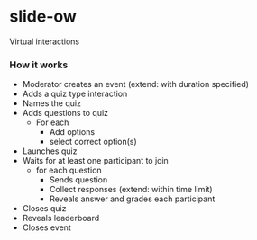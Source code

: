 # slide-ow

Virtual interactions

### How it works

- Moderator creates an event (extend: with duration specified)
- Adds a quiz type interaction
- Names the quiz
- Adds questions to quiz
  - For each
    - Add options
	- select correct option(s)
- Launches quiz
- Waits for at least one participant to join
  - for each question
    - Sends question
	- Collect responses (extend: within time limit)
	- Reveals answer and grades each participant
- Closes quiz
- Reveals leaderboard
- Closes event
